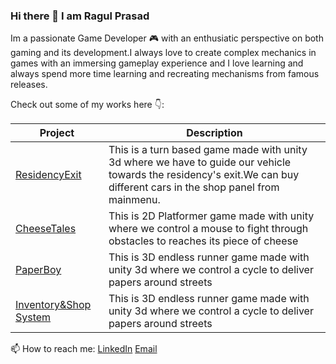 ### Hi there 👋 I am Ragul Prasad

Im a passionate Game Developer 🎮 with an enthusiatic perspective on both gaming and its development.I always love to create  complex mechanics in games with an immersing gameplay experience and I love learning and always spend more time learning and recreating mechanisms from famous releases.

Check out some of my works here 👇:

| Project  | Description |
| -------- | -------- |
| [ResidencyExit](https://play.google.com/store/apps/details?id=com.ThunderBlitzEntertainments.ResidencyExit)  | This is a turn based game made with unity 3d where we have to guide our vehicle towards the residency's exit.We can buy different cars in the shop panel from mainmenu.   |
| [CheeseTales](https://ragul-prasad.itch.io/cheese-tales)   | This is 2D Platformer game made with unity where we control a mouse to fight through obstacles to reaches its piece of cheese  | 
| [PaperBoy](https://ragul-prasad.itch.io/paperboy)   | This is 3D endless runner game made with unity 3d where we control a cycle to deliver papers around streets  | 
| [Inventory&Shop System](https://ragul-prasad.itch.io/httpsgithubcomragulprasadginventory-shopprototype)   | This is 3D endless runner game made with unity 3d where we control a cycle to deliver papers around streets  |

📫 How to reach me:
[LinkedIn](https://www.linkedin.com/in/ragul-prasad-384287199/)
[Email](ragulprasadg10122001@gmail.com)
<!--
**RagulPrasadG/RagulPrasadG** is a ✨ _special_ ✨ repository because its `README.md` (this file) appears on your GitHub profile.

Here are some ideas to get you started:

- 🔭 I’m currently working on ...
- 🌱 I’m currently learning ...
- 👯 I’m looking to collaborate on ...
- 🤔 I’m looking for help with ...
- 💬 Ask me about ...
- 📫 How to reach me: ...
- 😄 Pronouns: ...
- ⚡ Fun fact: ...
-->
